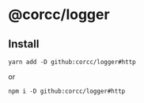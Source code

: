 # @corcc/logger

## Install
`yarn add -D github:corcc/logger#http`

or

`npm i -D github:corcc/logger#http`
